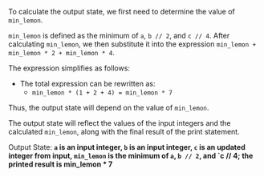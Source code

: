 To calculate the output state, we first need to determine the value of `min_lemon`. 

`min_lemon` is defined as the minimum of `a`, `b // 2`, and `c // 4`. After calculating `min_lemon`, we then substitute it into the expression `min_lemon + min_lemon * 2 + min_lemon * 4`.

The expression simplifies as follows:
- The total expression can be rewritten as:
  - `min_lemon * (1 + 2 + 4) = min_lemon * 7`

Thus, the output state will depend on the value of `min_lemon`.

The output state will reflect the values of the input integers and the calculated `min_lemon`, along with the final result of the print statement.

Output State: **`a` is an input integer, `b` is an input integer, `c` is an updated integer from input, `min_lemon` is the minimum of `a`, `b // 2`, and `c // 4; the printed result is min_lemon * 7**